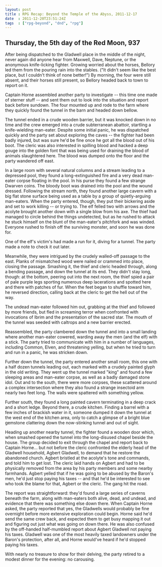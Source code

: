 ```yaml
---
layout: post
title : RPG Recap: Beyond the Temple of the Abyss, 2011-12-17
date  : 2011-12-20T23:51:24Z
tags  : ["rpg-beyond", "dnd", "rpg"]
---
```

## Thursday, the 5th day of the Red Moon, 937

After being dispatched to the Gladwell place in the middle of the night, never
again did anyone hear from Maxwell, Dave, Neptune, or the anonymous
knife-licking fighter.  Growing worried about the horses, Bellory led them from
the pouring rain into the stables.  ("It didn't seem like the best place, but I
couldn't think of none better!")  By morning, the four were still absent, and
their horses still present, so Bellory headed back to town to report on it.

Captain Horne assembled another party to investigate -- this time one made of
sterner stuff -- and sent them out to look into the situation and report back
before sundown.  The four mounted up and rode to the farm where they quickly
found the tunnel in the barn and headed down bellow.

The tunnel ended in a crude wooden barrier, but it was knocked down in no time
and the crew emerged into a crude subterranean abattoir, startling a
knife-wielding man-eater.  Despite some initial panic, he was dispatched
quickly and the party set about exploring the caves -- the fighter had been
badly injured, but was sure he'd be fine once he got all the blood out of his
boot.  The cleric was also interested in spilling blood and hacked a deep gouge
into the golden font that was being used for draining the blood of animals
slaughtered here.  The blood was dumped onto the floor and the party wandered
off east.

In a large room with several natural columns and a stream leading to a
depressed pool, they found a long-extinguished fire and a very dead man-eater
corpse floating in the pool.  In his purse they found a few strange Dwarven
coins.  The bloody boot was drained into the pool and the wound dressed.
Following the stream north, they found another large cavern with a big flat
stone surface being used as a table by a group of quietly-arguing man-eaters.
When the party entered, though, they put their bickering aside and set to work
killing -- or trying to.  The elf felled two with arrows and the acolyte
brought another down with a single blow from his axe.  The thief had managed to
circle behind the things undetected, but as he rushed to attack he stuck
himself on the blunt of the man-eater's pitchfork and was winded.  Everyone
rushed to finish off the surviving monster, and soon he was done for.

One of the elf's victim's had made a run for it, diving for a tunnel.  The
party made a note to check it out later.

<a name='walled-off'></a>Meanwhile, they were intrigued by the crudely walled-off passage to the east.
Planks of mismatched wood were nailed or crammed into place, closing the
passage.  Smashing it, the thief and cleric headed through, along a bending
passage, and down the tunnel at its end.  They didn't stay long, though:  at
the bottom, peering out into the next room, the thief spied a pair of pale
purple legs sporting numerous deep lacerations and spotted here and there with
patches of fur.  When the feet began to shuffle toward him, he reversed
direction, calling back at the cleric to get the hell out of the way.

The undead man-eater followed him out, grabbing at the thief and followed by
more friends, but fled in screaming terror when confronted with invocations of
Ibrim and the presentation of the sacred star.  The mouth of the tunnel was
seeded with caltrops and a new barrier erected.

Reassembled, the party clambered down the tunnel and into a small landing where
another man-eater cowered, warding away the men (and the elf) with a stick.
The party tried to communicate with him in a number of languages, including
Common, Elven, and threatening yelling, but when he tried to turn and run in a
panic, he was stricken down.

Further down the tunnel, the party entered another small room, this one with a
half dozen tunnels leading out, each marked with a crudely painted glyph in the
old writing.  They went up the tunnel marked "king" and found a few sleeping
areas and man-eater corpse, as well as a badly damaged stone idol.  Out and to
the south, there were more corpses, these scattered around a complex
intersection where they also found a strange insectoid arm nearly two feet
long.  The walls were spattered with something yellow.

Further south, they found a long painted cavern terminating in a deep crack and
a short ledge.  Beyond there, a crude kitchen.  Finding a barrel with a few
inches of brackish water in it, someone dumped it down the tunnel at the west
end of the kitchen area, only to catch a glimpse of a bright blue gemstone
clattering down the now-stinking tunnel and out of sight.

Heading up another nearby tunnel, the fighter found a wooden door which, when
smashed opened the tunnel into the long-disused chapel beside the house.  The
group decided to exit through the chapel and report back to Captain Horne...
but not before the cleric confronted the elderly head of the Gladwell
household, Agbert Gladwell, to demand that he restore the abandoned church.
Agbert bristled at the acolyte's tone and commands, and told him to get lost.
The cleric laid hands on Agbert and had to be physically removed from the area
by his party members and some nearby farmhands.  Agbert yelled that if he was
going to be abused by the Baron's men, he'd just stop paying his taxes -- and
that he'd be interested to see who took the blame for that, Agbert or the
cleric.  The gang hit the road.

The report was straightforward:  they'd found a large series of caverns beneath
the farm, along with man-eaters both alive, dead, and undead, and evidence that
there was something else down there.  When Captain Horne asked, the party
reported that yes, the Gladwells would probably be fine overnight before more
extensive exploration could begin.  Horne said he'd send the same crew back,
and expected them to get busy mapping it out and figuring out just what was
going on down there.  He was also confused by the off-handed half-mumbled
report about Agbert Gladwell not paying his taxes.  Gladwell was one of the
most heavily taxed landowners under the Baron's protection, after all, and
Horne would've heard if he'd stopped paying his taxes.

With nearly no treasure to show for their delving, the party retired to a
modest dinner for the evening: no carousing.


